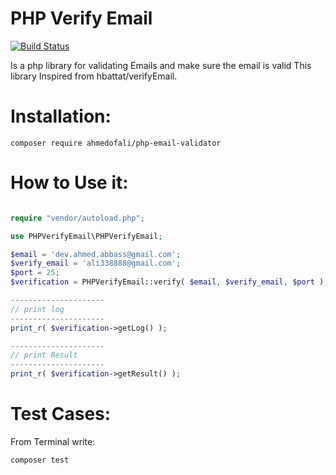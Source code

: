 PHP Verify Email 
================
[![Build Status](https://travis-ci.org/ahmedofali/php-email-validator.svg?branch=master)](https://travis-ci.org/ahmedofali/php-email-validator)

Is a php library for validating Emails and make sure the email is valid This library Inspired from 
hbattat/verifyEmail.

Installation:
================
```
composer require ahmedofali/php-email-validator
```

How to Use it:
================
```PHP

require "vendor/autoload.php";  

use PHPVerifyEmail\PHPVerifyEmail;  

$email = 'dev.ahmed.abbass@gmail.com';
$verify_email = 'ali338888@gmail.com';
$port = 25;
$verification = PHPVerifyEmail::verify( $email, $verify_email, $port );  

---------------------
// print log
---------------------
print_r( $verification->getLog() );

---------------------
// print Result
---------------------
print_r( $verification->getResult() );
```

Test Cases:
============
From Terminal write: 
```
composer test
```